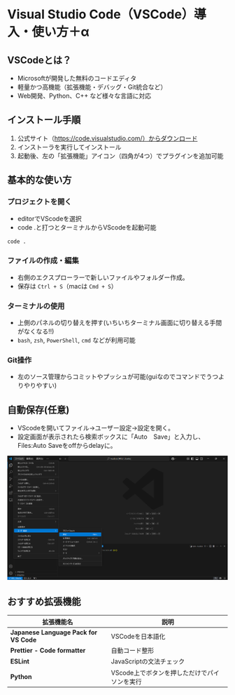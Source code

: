 
# Visual Studio Code（VSCode）導入・使い方＋α


##  VSCodeとは？
- Microsoftが開発した無料のコードエディタ
- 軽量かつ高機能（拡張機能・デバッグ・Git統合など）
- Web開発、Python、C++ など様々な言語に対応


##  インストール手順

1. 公式サイト（https://code.visualstudio.com/）からダウンロード
2. インストーラを実行してインストール
3. 起動後、左の「拡張機能」アイコン（四角が4つ）でプラグインを追加可能

##  基本的な使い方

###  プロジェクトを開く
- editorでVScodeを選択
- code .と打つとターミナルからVScodeを起動可能

```bash
code .

```

###  ファイルの作成・編集
- 右側のエクスプローラーで新しいファイルやフォルダー作成。
- 保存は `Ctrl + S`（macは `Cmd + S`）

###  ターミナルの使用
- 上側のパネルの切り替えを押す(いちいちターミナル画面に切り替える手間がなくなる!!)
- `bash`, `zsh`, `PowerShell`, `cmd` などが利用可能

###  Git操作
- 左のソース管理からコミットやプッシュが可能(guiなのでコマンドでうつよりやりやすい)


## 自動保存(任意)
- VScodeを開いてファイル→ユーザー設定→設定を開く。
- 設定画面が表示されたら検索ボックスに「Auto　Save」と入力し、Files:Auto Saveをoffからdelayに。

![](images/自動保存.png)

##  おすすめ拡張機能

| 拡張機能名 | 説明 |
|------------|------|
| **Japanese Language Pack for VS Code** | VSCodeを日本語化 |
| **Prettier - Code formatter** | 自動コード整形 |
| **ESLint** | JavaScriptの文法チェック |
| **Python** | VScode上でボタンを押しただけでパイソンを実行 |
